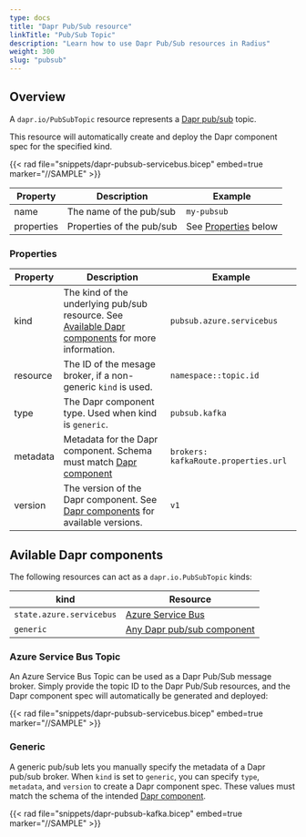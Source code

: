 ```yaml
---
type: docs
title: "Dapr Pub/Sub resource"
linkTitle: "Pub/Sub Topic"
description: "Learn how to use Dapr Pub/Sub resources in Radius"
weight: 300
slug: "pubsub"
---
```


## Overview

A `dapr.io/PubSubTopic` resource represents a [Dapr pub/sub](https://docs.dapr.io/developing-applications/building-blocks/pubsub/pubsub-overview/) topic.

This resource will automatically create and deploy the Dapr component spec for the specified kind.

{{< rad file="snippets/dapr-pubsub-servicebus.bicep" embed=true marker="//SAMPLE" >}}

| Property | Description | Example |
|----------|-------------|---------|
| name | The name of the pub/sub | `my-pubsub` |
| properties | Properties of the pub/sub | See [Properties](#properties) below |

### Properties

| Property | Description | Example |
|----------|-------------|---------|
| kind | The kind of the underlying pub/sub resource. See [Available Dapr components](#available-dapr-components) for more information. | `pubsub.azure.servicebus`
| resource | The ID of the mesage broker, if a non-generic `kind` is used. | `namespace::topic.id`
| type | The Dapr component type. Used when kind is `generic`. | `pubsub.kafka` |
| metadata | Metadata for the Dapr component. Schema must match [Dapr component](https://docs.dapr.io/reference/components-reference/supported-pubsub/) | `brokers: kafkaRoute.properties.url` |
| version | The version of the Dapr component. See [Dapr components](https://docs.dapr.io/reference/components-reference/supported-pubsub/) for available versions. | `v1` |

## Avilable Dapr components

The following resources can act as a `dapr.io.PubSubTopic` kinds:

| kind | Resource |
|------|----------|
| `state.azure.servicebus` | [Azure Service Bus](https://docs.microsoft.com/en-us/azure/service-bus-messaging/service-bus-messaging-overview)
| `generic` | [Any Dapr pub/sub component](https://docs.dapr.io/reference/components-reference/supported-pubsub/)

### Azure Service Bus Topic

An Azure Service Bus Topic can be used as a Dapr Pub/Sub message broker. Simply provide the topic ID to the Dapr Pub/Sub resources, and the Dapr component spec will automatically be generated and deployed:

{{< rad file="snippets/dapr-pubsub-servicebus.bicep" embed=true marker="//SAMPLE" >}}

### Generic

A generic pub/sub lets you manually specify the metadata of a Dapr pub/sub broker. When `kind` is set to `generic`, you can specify `type`, `metadata`, and `version` to create a Dapr component spec. These values must match the schema of the intended [Dapr component](https://docs.dapr.io/reference/components-reference/supported-pubsub/).

{{< rad file="snippets/dapr-pubsub-kafka.bicep" embed=true marker="//SAMPLE" >}}
